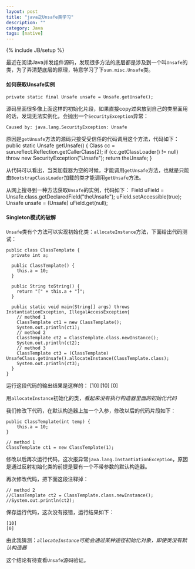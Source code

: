 ```yaml
---
layout: post
title: "java之Unsafe类学习"
description: ""
category: Java
tags: [native]
---
```

{% include JB/setup %}

最近在阅读Java并发组件源码，发现很多方法的底层都是涉及到一个叫`Unsafe`的类，为了弄清楚底层的原理，特意学习了下`sun.misc.Unsafe`类。

#### 如何获取Unsafe实例

<?prettify?>
    private static final Unsafe unsafe = Unsafe.getUnsafe();
    
源码里面很多像上面这样的初始化片段，如果直接copy过来放到自己的类里面用的话，发现无法实例化，会抛出一个`SecurityException`异常：

<?prettify?>
    Caused by: java.lang.SecurityException: Unsafe
    
原因是`getUnsafe`方法的源码只接受受信任的代码调用这个方法，代码如下：
    <?prettify?>
    public static Unsafe getUnsafe() {
        Class cc = sun.reflect.Reflection.getCallerClass(2);
        if (cc.getClassLoader() != null)
            throw new SecurityException("Unsafe");
        return theUnsafe;
    }

从代码可以看出，当类加载器为空的时候，才能调用`getUnsafe`方法，也就是只能由`BootstrapClassLoader`加载的类才能调用`getUnsafe`方法。

从网上搜寻到一种方法获取`Unsafe`的实例，代码如下：
    <?prettify?>
    Field uField = Unsafe.class.getDeclaredField("theUnsafe");
    uField.setAccessible(true);
    Unsafe unsafe = (Unsafe) uField.get(null);

#### Singleton模式的破解

`Unsafe`类有个方法可以实现初始化类：`allocateInstance`方法，下面给出代码测试：

<?prettify?>
    public class ClassTemplate {
      private int a;

      public ClassTemplate() {
        this.a = 10;
      }

      public String toString() {
        return "[" + this.a + "]";
      }
      
      public static void main(String[] args) throws InstantiationException, IllegalAccessException{
        // method 1
        ClassTemplate ct1 = new ClassTemplate();
        System.out.println(ct1);
        // method 2
        ClassTemplate ct2 = ClassTemplate.class.newInstance();
        System.out.println(ct2);
        // method 3
        ClassTemplate ct3 = (ClassTemplate) UnsafeClass.getUnsafe().allocateInstance(ClassTemplate.class);
        System.out.println(ct3);
      }
    }

运行这段代码的输出结果是这样的：
    <?prettify?>
    [10]
    [10]
    [0]

用`allocateInstance`初始化的类，*看起来没有执行构造器里面的初始化代码*

我们修改下代码，在默认构造器上加一个入参，修改以后的代码片段如下：

<?prettify?>
    public ClassTemplate(int temp) {
        this.a = 10;
    }
    
    // method 1
    ClassTemplate ct1 = new ClassTemplate(1);
     
修改以后再次运行代码，这次报异常`java.lang.InstantiationException`，原因是通过反射初始化类的前提是要有一个不带参数的默认构造器。

再次修改代码，把下面这段注释掉：

<?prettify?>
    // method 2
    //ClassTemplate ct2 = ClassTemplate.class.newInstance();
    //System.out.println(ct2);
    
保存运行代码，这次没有报错，运行结果如下：

<?prettify?>
    [10]
    [0]
    
由此我猜测：*`allocateInstance`可能会通过某种途径初始化对象，即使类没有默认构造器*

这个结论有待查看`Unsafe`源码验证。